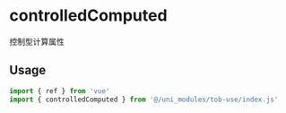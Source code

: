 # controlledComputed

控制型计算属性

## Usage

```js
import { ref } from 'vue'
import { controlledComputed } from '@/uni_modules/tob-use/index.js'


```

